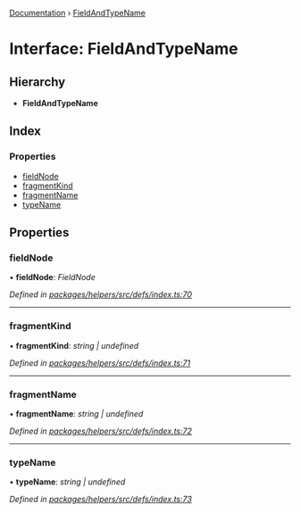 [Documentation](../README.md) › [FieldAndTypeName](fieldandtypename.md)

# Interface: FieldAndTypeName

## Hierarchy

* **FieldAndTypeName**

## Index

### Properties

* [fieldNode](fieldandtypename.md#fieldnode)
* [fragmentKind](fieldandtypename.md#fragmentkind)
* [fragmentName](fieldandtypename.md#fragmentname)
* [typeName](fieldandtypename.md#typename)

## Properties

###  fieldNode

• **fieldNode**: *FieldNode*

*Defined in [packages/helpers/src/defs/index.ts:70](https://github.com/badbatch/graphql-box/blob/1c5407ab/packages/helpers/src/defs/index.ts#L70)*

___

###  fragmentKind

• **fragmentKind**: *string | undefined*

*Defined in [packages/helpers/src/defs/index.ts:71](https://github.com/badbatch/graphql-box/blob/1c5407ab/packages/helpers/src/defs/index.ts#L71)*

___

###  fragmentName

• **fragmentName**: *string | undefined*

*Defined in [packages/helpers/src/defs/index.ts:72](https://github.com/badbatch/graphql-box/blob/1c5407ab/packages/helpers/src/defs/index.ts#L72)*

___

###  typeName

• **typeName**: *string | undefined*

*Defined in [packages/helpers/src/defs/index.ts:73](https://github.com/badbatch/graphql-box/blob/1c5407ab/packages/helpers/src/defs/index.ts#L73)*
